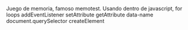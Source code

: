 Juego de memoria, famoso memotest.
Usando dentro de javascript,
for loops
addEventListener
setAttribute
getAttribute
data-name
document.querySelector
createElement
